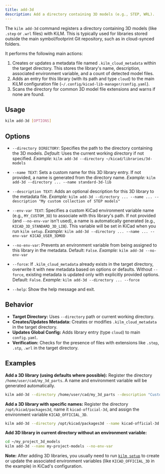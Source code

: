 ```yaml
---
title: add-3d
description: Add a directory containing 3D models (e.g., STEP, WRL).
---
```


The `kilm add-3d` command registers a directory containing 3D models (like `.step` or `.wrl` files) with KiLM. This is typically used for libraries stored outside the main symbol/footprint Git repository, such as in cloud-synced folders.

It performs the following main actions:

1.  Creates or updates a metadata file named `.kilm_cloud_metadata` within the target directory. This stores the library's name, description, associated environment variable, and a count of detected model files.
2.  Adds an entry for this library (with its path and type `cloud`) to the main KiLM configuration file (`~/.config/kicad-lib-manager/config.yaml`).
3.  Scans the directory for common 3D model file extensions and warns if none are found.

## Usage

```bash
kilm add-3d [OPTIONS]
```

## Options

- `--directory DIRECTORY`:
  Specifies the path to the directory containing the 3D models.
  _Default:_ Uses the current working directory if not specified.
  _Example:_ `kilm add-3d --directory ~/kicad/libraries/3d-models`

- `--name TEXT`:
  Sets a custom name for this 3D library entry. If not provided, a name is generated from the directory name.
  _Example:_ `kilm add-3d --directory ... --name standard-3d-lib`

- `--description TEXT`:
  Adds an optional description for this 3D library to the metadata file.
  _Example:_ `kilm add-3d --directory ... --name ... --description "My custom collection of STEP models"`

- `--env-var TEXT`:
  Specifies a custom KiCad environment variable name (e.g., `MY_CUSTOM_3D`) to associate with this library's path. If not provided (and `--no-env-var` isn't used), a name is automatically generated (e.g., `KICAD_3D_STANDARD_3D_LIB`). This variable will be set in KiCad when you run `kilm setup`.
  _Example:_ `kilm add-3d --directory ... --name ... --env-var KICAD_USER_3DMOD`

- `--no-env-var`:
  Prevents an environment variable from being assigned to this library in the metadata. Default: `False`.
  _Example:_ `kilm add-3d --no-env-var`

- `--force`:
  If `.kilm_cloud_metadata` already exists in the target directory, overwrite it with new metadata based on options or defaults. Without `--force`, existing metadata is updated only with explicitly provided options. Default: `False`.
  _Example:_ `kilm add-3d --directory ... --force`

- `--help`:
  Show the help message and exit.

## Behavior

- **Target Directory:** Uses `--directory` path or current working directory.
- **Creates/Updates Metadata:** Creates or modifies `.kilm_cloud_metadata` in the target directory.
- **Updates Global Config:** Adds library entry (type `cloud`) to main `config.yaml`.
- **Verification:** Checks for the presence of files with extensions like `.step`, `.stp`, `.wrl` in the target directory.

## Examples

**Add a 3D library (using defaults where possible):**
Register the directory `/home/user/cad/my_3d_parts`. A name and environment variable will be generated automatically.

```bash
kilm add-3d --directory /home/user/cad/my_3d_parts --description "Custom 3D mechanical parts"
```

**Add a 3D library with specific names:**
Register the directory `/opt/kicad/packages3d`, name it `kicad-official-3d`, and assign the environment variable `KICAD_OFFICIAL_3D`.

```bash
kilm add-3d --directory /opt/kicad/packages3d --name kicad-official-3d --env-var KICAD_OFFICIAL_3D --description "KiCad Official 3D Models"
```

**Add 3D library in current directory without an environment variable:**

```bash
cd ~/my_project_3d_models
kilm add-3d --name my-project-models --no-env-var
```

**Note:** After adding 3D libraries, you usually need to run [`kilm setup`](/reference/cli/setup/) to create or update the associated environment variables (like `KICAD_OFFICIAL_3D` in the example) in KiCad's configuration.
